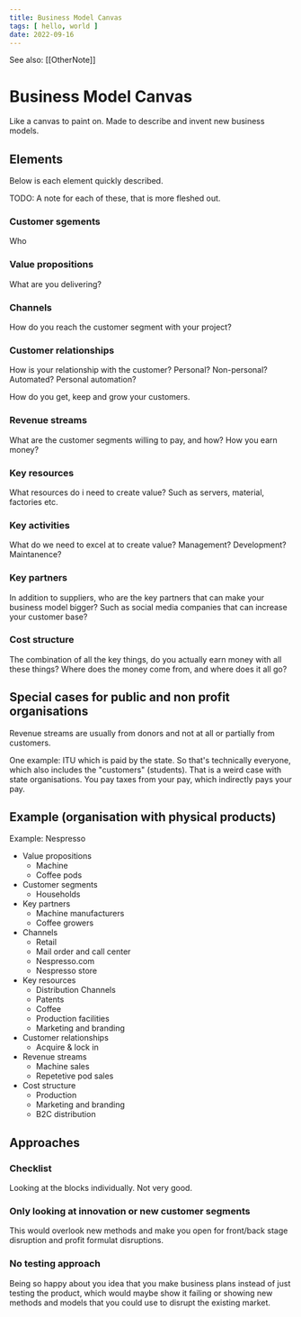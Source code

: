 ```yaml
---
title: Business Model Canvas
tags: [ hello, world ]
date: 2022-09-16
---
```


See also: [[OtherNote]]

# Business Model Canvas
Like a canvas to paint on. Made to describe and invent new business models.

## Elements
Below is each element quickly described.

TODO: A note for each of these, that is more fleshed out.

### Customer sgements
Who

### Value propositions
What are you delivering?

### Channels
How do you reach the customer segment with your project?

### Customer relationships
How is your relationship with the customer? Personal? Non-personal? Automated? Personal automation?

How do you get, keep and grow your customers.

### Revenue streams
What are the customer segments willing to pay, and how? How you earn money?

### Key resources
What resources do i need to create value? Such as servers, material, factories etc.

### Key activities
What do we need to excel at to create value? Management? Development? Maintanence?

### Key partners
In addition to suppliers, who are the key partners that can make your business model bigger? Such as social media companies that can increase your customer base?

### Cost structure
The combination of all the key things, do you actually earn money with all these things? Where does the money come from, and where does it all go?

## Special cases for public and non profit organisations
Revenue streams are usually from donors and not at all or partially from customers.

One example: ITU which is paid by the state. So that's technically everyone, which also includes the "customers" (students). That is a weird case with state organisations. You pay taxes from your pay, which indirectly pays your pay.

## Example (organisation with physical products)
Example: Nespresso

- Value propositions
  - Machine
  - Coffee pods
- Customer segments
  - Households
- Key partners
  - Machine manufacturers
  - Coffee growers
- Channels
  - Retail
  - Mail order and call center
  - Nespresso.com
  - Nespresso store
- Key resources
  - Distribution Channels
  - Patents
  - Coffee
  - Production facilities
  - Marketing and branding
- Customer relationships
  - Acquire & lock in
- Revenue streams
  - Machine sales
  - Repetetive pod sales
- Cost structure
  - Production
  - Marketing and branding
  - B2C distribution

## Approaches
### Checklist
Looking at the blocks individually. Not very good.

### Only looking at innovation or new customer segments
This would overlook new methods and make you open for front/back stage disruption and profit formulat disruptions.

### No testing approach
Being so happy about you idea that you make business plans instead of just testing the product, which would maybe show it failing or showing new methods and models that you could use to disrupt the existing market.



